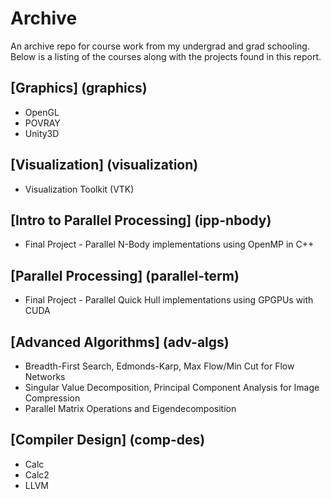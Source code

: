 # Archive
An archive repo for course work from my undergrad and grad schooling. Below is a listing of the courses along with the projects found in this report.

## [Graphics] (graphics)
- OpenGL
- POVRAY
- Unity3D

## [Visualization] (visualization)
- Visualization Toolkit (VTK)

## [Intro to Parallel Processing] (ipp-nbody)
* Final Project - Parallel N-Body implementations using OpenMP in C++

## [Parallel Processing] (parallel-term)
* Final Project - Parallel Quick Hull implementations using GPGPUs with CUDA

## [Advanced Algorithms] (adv-algs)
* Breadth-First Search, Edmonds-Karp, Max Flow/Min Cut for Flow Networks
* Singular Value Decomposition, Principal Component Analysis for Image Compression
* Parallel Matrix Operations and Eigendecomposition

## [Compiler Design] (comp-des)
* Calc
* Calc2
* LLVM

